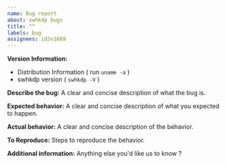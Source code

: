 ```yaml
---
name: Bug report
about: swhkdp bugs
title: ""
labels: bug
assignees: id3v1669
---
```


**Version Information:**

- Distribution Information ( run `uname -a` )
- swhkdp version ( `swhkdp -V` )

**Describe the bug:**
A clear and concise description of what the bug is.

**Expected behavior:**
A clear and concise description of what you expected to happen.

**Actual behavior:**
A clear and concise description of the behavior.

**To Reproduce:**
Steps to reproduce the behavior.

**Additional information:**
Anything else you'd like us to know ?
